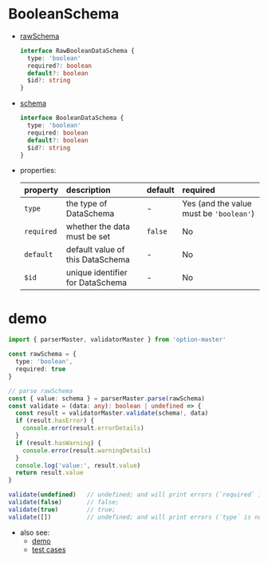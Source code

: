 # BooleanSchema
  * [rawSchema][]
    ```typescript
    interface RawBooleanDataSchema {
      type: 'boolean'
      required?: boolean
      default?: boolean
      $id?: string
    }
    ```

  * [schema][]
    ```typescript
    interface BooleanDataSchema {
      type: 'boolean'
      required: boolean
      default?: boolean
      $id?: string
    }
    ```

  * properties:

     property   | description                       | default | required
    :-----------|:----------------------------------|:--------|:---------------------------------------
     `type`     | the type of DataSchema            | -       | Yes (and the value must be `'boolean'`)
     `required` | whether the data must be set      | `false` | No
     `default`  | default value of this DataSchema  | -       | No
     `$id`      | unique identifier for DataSchema  | -       | No


# demo

  ```typescript
  import { parserMaster, validatorMaster } from 'option-master'

  const rawSchema = {
    type: 'boolean',
    required: true
  }

  // parse rawSchema
  const { value: schema } = parserMaster.parse(rawSchema)
  const validate = (data: any): boolean | undefined => {
    const result = validatorMaster.validate(schema!, data)
    if (result.hasError) {
      console.error(result.errorDetails)
    }
    if (result.hasWarning) {
      console.error(result.warningDetails)
    }
    console.log('value:', result.value)
    return result.value
  }

  validate(undefined)   // undefined; and will print errors (`required` is not satisfied)
  validate(false)       // false;
  validate(true)        // true;
  validate([])          // undefined; and will print errors (`type` is not satisfied)
  ```

* also see:
  - [demo][]
  - [test cases][test-cases]


[rawSchema]: ../../src/schema/boolean.ts#RawBooleanDataSchema
[schema]: ../../src/schema/boolean.ts#BooleanDataSchema
[demo]: ../../demo/boolean
[test-cases]: ../../test/cases/data-schema/base-schema/boolean
